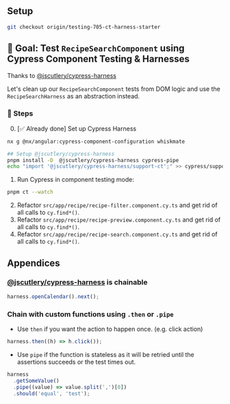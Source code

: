 ## Setup

```sh
git checkout origin/testing-705-ct-harness-starter
```

## 🎯 Goal: Test `RecipeSearchComponent` using Cypress Component Testing & Harnesses

Thanks to [@jscutlery/cypress-harness](https://github.com/jscutlery/devkit/tree/main/packages/cypress-harness)

Let's clean up our `RecipeSearchComponent` tests from DOM logic and use the `RecipeSearchHarness` as an abstraction instead.

### 📝 Steps

0. [✅ Already done] Set up Cypress Harness

```sh
nx g @nx/angular:cypress-component-configuration whiskmate

## Setup @jscutlery/cypress-harness
pnpm install -D  @jscutlery/cypress-harness cypress-pipe
echo "import '@jscutlery/cypress-harness/support-ct';" >> cypress/support/commands.ts
```

1. Run Cypress in component testing mode:

```sh
pnpm ct --watch
```

2. Refactor `src/app/recipe/recipe-filter.component.cy.ts` and get rid of all calls to `cy.find*()`.
3. Refactor `src/app/recipe/recipe-preview.component.cy.ts` and get rid of all calls to `cy.find*()`.
4. Refactor `src/app/recipe/recipe-search.component.cy.ts` and get rid of all calls to `cy.find*()`.

## Appendices

### [@jscutlery/cypress-harness](https://github.com/jscutlery/test-utils/tree/main/packages/cypress-harness) is chainable

```ts
harness.openCalendar().next();
```

### Chain with custom functions using `.then` or `.pipe`

- Use `then` if you want the action to happen once. (e.g. click action)

```ts
harness.then((h) => h.click());
```

- Use `pipe` if the function is stateless as it will be retried until the assertions succeeds or the test times out.

```ts
harness
  .getSomeValue()
  .pipe((value) => value.split(',')[0])
  .should('equal', 'test');
```
